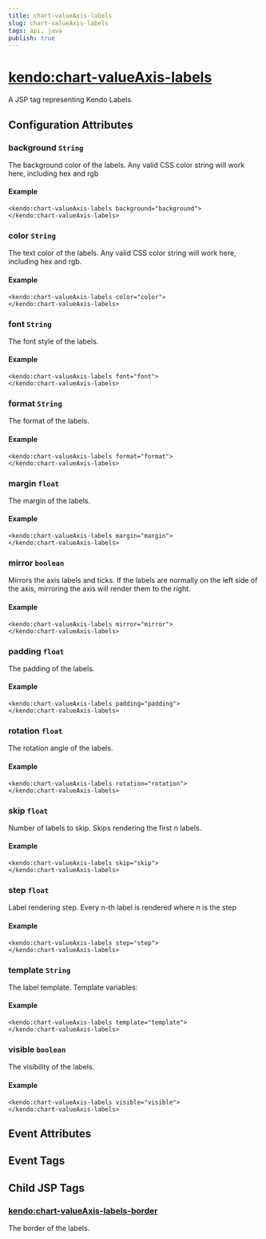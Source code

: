```yaml
---
title: chart-valueAxis-labels
slug: chart-valueAxis-labels
tags: api, java
publish: true
---
```


# <kendo:chart-valueAxis-labels>
A JSP tag representing Kendo Labels.

## Configuration Attributes


### background `String`

The background color of the labels. Any valid CSS color string will work here, including
hex and rgb

#### Example
    <kendo:chart-valueAxis-labels background="background">
    </kendo:chart-valueAxis-labels>
    

### color `String`

The text color of the labels. Any valid CSS color string will work here, including hex and rgb.

#### Example
    <kendo:chart-valueAxis-labels color="color">
    </kendo:chart-valueAxis-labels>
    

### font `String`

The font style of the labels.

#### Example
    <kendo:chart-valueAxis-labels font="font">
    </kendo:chart-valueAxis-labels>
    

### format `String`

The format of the labels.

#### Example
    <kendo:chart-valueAxis-labels format="format">
    </kendo:chart-valueAxis-labels>
    

### margin `float`

The margin of the labels.

#### Example
    <kendo:chart-valueAxis-labels margin="margin">
    </kendo:chart-valueAxis-labels>
    

### mirror `boolean`

Mirrors the axis labels and ticks.
If the labels are normally on the left side of the axis,
mirroring the axis will render them to the right.

#### Example
    <kendo:chart-valueAxis-labels mirror="mirror">
    </kendo:chart-valueAxis-labels>
    

### padding `float`

The padding of the labels.

#### Example
    <kendo:chart-valueAxis-labels padding="padding">
    </kendo:chart-valueAxis-labels>
    

### rotation `float`

The rotation angle of the labels.

#### Example
    <kendo:chart-valueAxis-labels rotation="rotation">
    </kendo:chart-valueAxis-labels>
    

### skip `float`

Number of labels to skip.
Skips rendering the first n labels.

#### Example
    <kendo:chart-valueAxis-labels skip="skip">
    </kendo:chart-valueAxis-labels>
    

### step `float`

Label rendering step.
Every n-th label is rendered where n is the step

#### Example
    <kendo:chart-valueAxis-labels step="step">
    </kendo:chart-valueAxis-labels>
    

### template `String`

The label template.
Template variables:

#### Example
    <kendo:chart-valueAxis-labels template="template">
    </kendo:chart-valueAxis-labels>
    

### visible `boolean`

The visibility of the labels.

#### Example
    <kendo:chart-valueAxis-labels visible="visible">
    </kendo:chart-valueAxis-labels>
    

## Event Attributes


## Event Tags
 

## Child JSP Tags

### [<kendo:chart-valueAxis-labels-border>](/api/wrappers/jsp/chart/valueaxis-labels-border)

The border of the labels.
 
